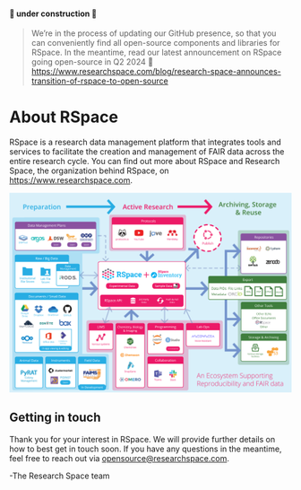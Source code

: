 #### 🚧 under construction 🚧 

> We’re in the process of updating our GitHub presence, so that you can conveniently find all open-source components and libraries for RSpace. In the meantime, read our latest announcement on RSpace going open-source in Q2 2024 🚀https://www.researchspace.com/blog/research-space-announces-transition-of-rspace-to-open-source

# About RSpace 
RSpace is a research data management platform that integrates tools and services to facilitate the creation and management of FAIR data across the entire research cycle. You can find out more about RSpace and Research Space, the organization behind RSpace, on https://www.researchspace.com.

![Map of how the RSpace platform creates an ecosystem of digital tools to support workflows for preparing, conducting and reporting on research.](https://github.com/rspace-os/rspace-marketing-resources/blob/2921f20007717ba0122ae293b30f17858c49c31c/main_graphic.png)


## Getting in touch 
Thank you for your interest in RSpace. We will provide further details on how to best get in touch soon. If you have any questions in the meantime, feel free to reach out via opensource@researchspace.com. 

-The Research Space team 
